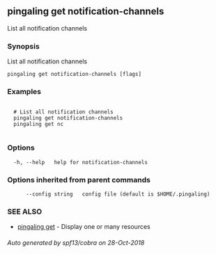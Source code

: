 ## pingaling get notification-channels

List all notification channels

### Synopsis

List all notification channels

```
pingaling get notification-channels [flags]
```

### Examples

```

  # List all notification channels
  pingaling get notification-channels
  pingaling get nc
 	
```

### Options

```
  -h, --help   help for notification-channels
```

### Options inherited from parent commands

```
      --config string   config file (default is $HOME/.pingaling)
```

### SEE ALSO

* [pingaling get](pingaling_get.md)	 - Display one or many resources

###### Auto generated by spf13/cobra on 28-Oct-2018
